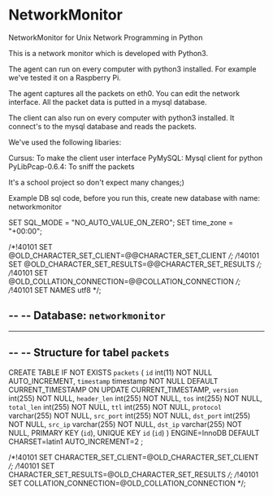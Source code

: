 NetworkMonitor
==============

NetworkMonitor for Unix Network Programming in Python


This is a network monitor which is developed with Python3.

The agent can run on every computer with python3 installed. For example we've tested it on a Raspberry Pi. 

The agent captures all the packets on eth0. You can edit the network interface. All the packet data is putted in a mysql database. 

The client can also run on every computer with python3 installed. It connect's to the mysql database and reads the packets. 

We've used the following libaries:

Cursus: To make the client user interface
PyMySQL: Mysql client for python
PyLibPcap-0.6.4: To sniff the packets

It's a school project so don't expect many changes;)


Example DB sql code, before you run this, create new database with name: networkmonitor

SET SQL_MODE = "NO_AUTO_VALUE_ON_ZERO";
SET time_zone = "+00:00";


/*!40101 SET @OLD_CHARACTER_SET_CLIENT=@@CHARACTER_SET_CLIENT */;
/*!40101 SET @OLD_CHARACTER_SET_RESULTS=@@CHARACTER_SET_RESULTS */;
/*!40101 SET @OLD_COLLATION_CONNECTION=@@COLLATION_CONNECTION */;
/*!40101 SET NAMES utf8 */;

--
-- Database: `networkmonitor`
--

-- --------------------------------------------------------

--
-- Structure for tabel `packets`
--

CREATE TABLE IF NOT EXISTS `packets` (
  `id` int(11) NOT NULL AUTO_INCREMENT,
  `timestamp` timestamp NOT NULL DEFAULT CURRENT_TIMESTAMP ON UPDATE CURRENT_TIMESTAMP,
  `version` int(255) NOT NULL,
  `header_len` int(255) NOT NULL,
  `tos` int(255) NOT NULL,
  `total_len` int(255) NOT NULL,
  `ttl` int(255) NOT NULL,
  `protocol` varchar(255) NOT NULL,
  `src_port` int(255) NOT NULL,
  `dst_port` int(255) NOT NULL,
  `src_ip` varchar(255) NOT NULL,
  `dst_ip` varchar(255) NOT NULL,
  PRIMARY KEY (`id`),
  UNIQUE KEY `id` (`id`)
) ENGINE=InnoDB  DEFAULT CHARSET=latin1 AUTO_INCREMENT=2 ;

/*!40101 SET CHARACTER_SET_CLIENT=@OLD_CHARACTER_SET_CLIENT */;
/*!40101 SET CHARACTER_SET_RESULTS=@OLD_CHARACTER_SET_RESULTS */;
/*!40101 SET COLLATION_CONNECTION=@OLD_COLLATION_CONNECTION */;

